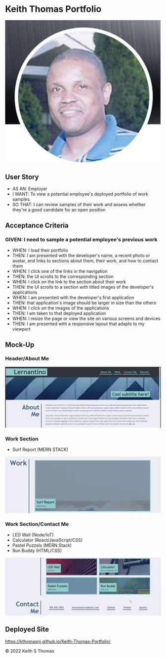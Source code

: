 # Keith Thomas Portfolio

![Image of Keith Thomas](./assets/images/bio_pic.png)

## User Story

* AS AN: Employer
* I WANT: To view a potential employee's deployed portfolio of work samples
* SO THAT: I can review samples of their work and assess whether they're a good candidate for an open position


## Acceptance Criteria

### GIVEN: I need to sample a potential employee's previous work

* WHEN: I load their portfolio
* THEN: I am presented with the developer's name, a recent photo or avatar, and links to sections about them, their work, and how to contact them
* WHEN: I click one of the links in the navigation
* THEN: the UI scrolls to the corresponding section
* WHEN: I click on the link to the section about their work
* THEN: the UI scrolls to a section with titled images of the developer's applications
* WHEN: I am presented with the developer's first application
* THEN: that application's image should be larger in size than the others
* WHEN: I click on the images of the applications
* THEN: I am taken to that deployed application
* WHEN: I resize the page or view the site on various screens and devices
* THEN: I am presented with a responsive layout that adapts to my viewport

## Mock-Up

### Header/About Me

![Mock-up header and about me](./assets/images/mock_up_1.png)

### Work Section
* Surf Report (MERN STACK)

![Mock-up work section surf report](./assets/images/mock_up_2.png)

### Work Section/Contact Me
* LED Wall (Node/IoT)
* Calculator (React/JavaScript/CSS)
* Pastel Puzzels (MERN Stack)
* Run Buddy (HTML/CSS)

![Mock-up work section and contact me section](./assets/images/mock_up_3.png)

## Deployed Site
https://kthomasnj.github.io/Keith-Thomas-Portfolio/

© 2022 Keith S Thomas